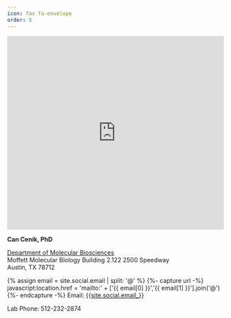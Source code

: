 ```yaml
---
icon: fas fa-envelope
order: 5
---
```


<style>
.lab_map{
  display: block;
  margin-left: auto;
  margin-right: auto;
}
</style>

<iframe src="https://www.google.com/maps/embed?pb=!1m18!1m12!1m3!1d1722.6021222577829!2d-97.73711615583386!3d30.288246625904293!2m3!1f0!2f0!3f0!3m2!1i1024!2i768!4f13.1!3m3!1m2!1s0x8644b5833be09aa1%3A0xd598b7d8ce634aa5!2sMoffett+Molecular+Biology+Building%2C+2500+Speedway%2C+Austin%2C+TX+78712!5e0!3m2!1sen!2sus!4v1531607935665" width="100%" height="450" frameborder="0" style="border:0" class="lab_map" allowfullscreen></iframe>

**Can Cenik, PhD**

[Department of Molecular Biosciences](https://molecularbiosci.utexas.edu/)   
Moffett Molecular Biology Building 2.122 
2500 Speedway  
Austin, TX 78712

{% assign email = site.social.email | split: '@' %}
{%- capture url -%}
javascript:location.href = 'mailto:' + ['{{ email[0] }}','{{ email[1] }}'].join('@')
{%- endcapture -%}
Email: <a href="{{url}}">{{site.social.email_}}</a>

Lab Phone: 512-232-2874 
